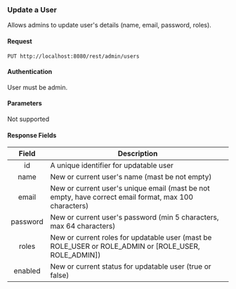 ### Update a User
Allows admins to update user's details (name, email, password, roles).

#### Request
`PUT http://localhost:8080/rest/admin/users`

#### Authentication
User must be admin.

#### Parameters
Not supported

#### Response Fields
|  Field   | Description                                                                                           |
|:--------:|-------------------------------------------------------------------------------------------------------|
|    id    | A unique identifier for updatable user                                                                |
|   name   | New or current user's name (mast be not empty)                                                        |
|   email  | New or current user's unique email (mast be not empty, have correct email format, max 100 characters) |
| password | New or current user's password (min 5 characters, max 64 characters)                                  |
|   roles  | New or current roles for updatable user (mast be ROLE_USER or ROLE_ADMIN or [ROLE_USER, ROLE_ADMIN])  |
| enabled  | New or current status for updatable user (true or false)                                              |
